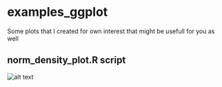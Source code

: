 
# examples_ggplot

Some plots that I created for own interest that might be usefull for you as well

## norm_density_plot.R script

![alt text](https://raw.githubusercontent.com/GamaPintoLab/examples_ggplot/norm_density_plot.png)







        
      